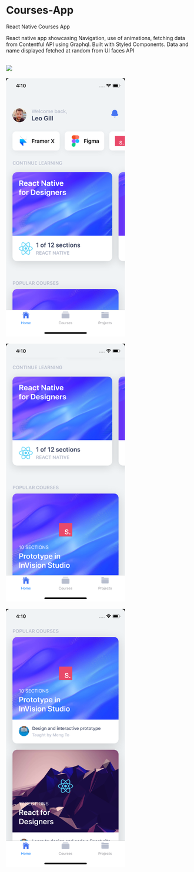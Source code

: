 # Courses-App
React Native Courses App

React native app showcasing Navigation, use of animations, fetching data from Contentful API using Graphql. Built with Styled Components. Data and name displayed fetched at random from UI faces API


<br>
<img height="700" src="https://github.com/OdongoWaga/Courses-App/blob/master/assets/Jul-20-2019%2016-25-08.gif" />
 <br>
 
 <br>
<img height="700" src="https://github.com/OdongoWaga/Courses-App/blob/master/assets/Simulator%20Screen%20Shot%20-%20iPhone%20X%20-%202019-07-20%20at%2016.10.23.png" />
 <br>
 
 <br>
<img height="700" src="https://github.com/OdongoWaga/Courses-App/blob/master/assets/Simulator%20Screen%20Shot%20-%20iPhone%20X%20-%202019-07-20%20at%2016.10.36.png" />
 <br>
 
 <br>
<img height="700" src="https://github.com/OdongoWaga/Courses-App/blob/master/assets/Simulator%20Screen%20Shot%20-%20iPhone%20X%20-%202019-07-20%20at%2016.10.42.png" />
 <br>
 
 
 
